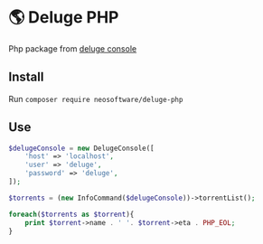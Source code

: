 🌎 Deluge PHP
=====================

Php package from [deluge console](https://dev.deluge-torrent.org/wiki/UserGuide/ThinClient#Console)

Install
------------

Run `composer require neosoftware/deluge-php`


Use
-----
```php
$delugeConsole = new DelugeConsole([
    'host' => 'localhost',
    'user' => 'deluge',
    'password' => 'deluge',
]);

$torrents = (new InfoCommand($delugeConsole))->torrentList();

foreach($torrents as $torrent){
    print $torrent->name . ' '. $torrent->eta . PHP_EOL;
}
```
